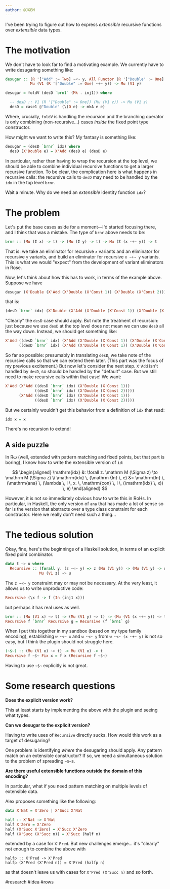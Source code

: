 ```yaml
---
author: @JGBM
---
```


I've been trying to figure out how to express *extensible* recursive functions over *extensible* data types.

# The motivation

We don't have to look far to find a motivating example. We currently have to write desugaring something like:

```haskell
desugar :: (R '["Add" := Two] ~<~ y, All Functor (R '["Double" := One] ~+~ y)) =>
           Mu (V1 (R '["Double" := One] ~+~ y)) -> Mu (V1 y)

desugar = foldV (desD `brn1` (Mk . inj1)) where

  -- desD :: V1 (R '["Double" := One]) (Mu (V1 z)) -> Mu (V1 z)
  desD = case1 @"Double" (\(O e) -> mkA e e)
```

Where, crucially, `foldV` is handling the recursion and the branching operator is only combining (non-recursive...) cases *inside* the fixed point type constructor.

How might we want to write this? My fantasy is something like:

```haskell
desugar = (desD `brnr` idx) where
  desD (X'Double e) = X'Add (desD e) (desD e)
```

In particular, rather than having to wrap the recursion at the top level, we should be able to combine individual recursive functions to get a larger recursive function. To be clear, the complication here is what happens in recursive calls: the recursive calls to `desD` may need to be handled by the `idx` in the top level `brnr`. 

Wait a minute. Why do we need an *extensible* identity function `idx`? 

# The problem

Let's put the base cases aside for a moment—I'd started focusing there, and I think that was a mistake. The type of `brnr` above needs to be:

```haskell
brnr :: (Mu (Σ x) -> t) -> (Mu (Σ y) -> t) -> Mu (Σ (x ~+~ y)) -> t
```

That is: we take an eliminator for recursive `x` variants and an eliminator for recursive `y` variants, and build an eliminator for recursive `x ~+~ y` variants. This is what we would "expect" from the  development of variant eliminators in Rose.

Now, let's think about how this has to work, in terms of the example above. Suppose we have

```haskell
desugar (X'Double (X'Add (X'Double (X'Const 1)) (X'Double (X'Const 2))))
```

that is:

```haskell
(desD `brnr` idx) (X'Double (X'Add (X'Double (X'Const 1)) (X'Double (X'Const 2))))
```

"Clearly" the `desD` case should apply. But note the treatment of recursion: just because we use `desD` at the top level does not mean we can use `desD` all the way down. Instead, we should get something like:

```haskell
X'Add ((desD `brnr` idx) (X'Add (X'Double (X'Const 1)) (X'Double (X'Const 2))))
      ((desD `brnr` idx) (X'Add (X'Double (X'Const 1)) (X'Double (X'Const 2))))
```

So far so possible: presumably in translating `desD`, we take note of the recursive calls so that we can extend them later. (This part was the focus of my previous excitement.) But now let's consider the next step. `X'Add` isn't handled by `desD`, so should be handled by the "default" case. But we still need to make recursive calls within that case! We want:

```haskell
X'Add (X'Add ((desD `brnr` idx) (X'Double (X'Const 1))) 
             ((desD `brnr` idx) (X'Double (X'Const 2)))))
      (X'Add ((desD `brnr` idx) (X'Double (X'Const 1))) 
             ((desD `brnr` idx) (X'Double (X'Const 2)))))
```

But we certainly wouldn't get this behavior from a definition of `idx` that read:

```haskell
idx x = x
```

There's no recursion to extend!

## A side puzzle

In Rω (well, extended with pattern matching and fixed points, but that part is boring), I know how to write the extensible version of `id`:

$$
\begin{aligned}
\mathrm{idx} &: \forall z. \mathrm M (\Sigma z) \to \mathrm M (\Sigma z) \\
\mathrm{idx} \, (\mathrm {In} \, e) &= \mathrm{In} \, (\mathrm{ana} \, (\lambda \, l \, x. \, \mathrm{con} \, l \, (\mathrm{idx} \, x)) \, e)
\end{aligned}
$$

However, it is not so immediately obvious how to write this in RoHs. In particular, in Haskell, the only version of `ana` that has made a lot of sense so far is the version that abstracts over a type class constraint for each constructor. Here we really don't need such a thing...

# The tedious solution

Okay, fine, here's the beginnings of a Haskell solution, in terms of an explicit fixed point combinator.

```haskell
data t ~> u where
  Recursive :: (forall y. (z ~<~ y) => z (Mu (V1 y)) -> (Mu (V1 y) -> u) -> u) ->
               Mu (V1 z) ~> u
```

The `z ~<~ y` constraint may or may not be necessary. At the very least, it allows us to write unproductive code:

```haskell
Recursive (\x f -> f (In (inj1 x)))
```

but perhaps it has real uses as well.

```haskell
brnr :: (Mu (V1 x) ~> t) -> (Mu (V1 y) ~> t) -> (Mu (V1 (x ~+~ y)) ~> t)
Recursive f `brnr` Recursive g = Recursive (f `brn1` g)
```

When I put this together in my sandbox (based on my type family encoding), establishing `w ~<~ x` and `w ~<~ y` from `w ~<~ (x ~+~ y)` is not so easy, but I think the plugin should not struggle here.

```haskell
(~$~) :: (Mu (V1 x) ~> t) -> Mu (V1 x) -> t
Recursive f ~$~ Fix x = f x (Recursive f ~$~)
```

Having to use `~$~` explicitly is not great.

# Some research questions

**Does the explicit version work?** 

This at least starts by implementing the above with the plugin and seeing what types.

**Can we desugar to the explicit version?**

Having to write uses of `Recursive` directly sucks. How would this work as a target of desugaring?

One problem is identifying *where* the desugaring should apply. Any pattern match on an extensible constructor? If so, we need a simultaneous solution to the problem of spreading `~$~`s.

**Are there useful extensible functions outside the domain of this encoding?**

In particular, what if you need pattern matching on multiple levels of extensible data.

Alex proposes something like the following:

```haskell
data X'Nat = X'Zero | X'Succ X'Nat

half :: X'Nat -> X'Nat
half X'Zero = X'Zero
half (X'Succ X'Zero) = X'Succ X'Zero
half (X'Succ (X'Succ n)) = X'Succ (half n)
```

extended by a case for `X'Pred`. But new challenges emerge... it's "clearly" not enough to combine the above with

```
halfp :: X'Pred -> X'Pred
halfp (X'Pred (X'Pred n)) = X'Pred (halfp n)
```

as that doesn't leave us with cases for `X'Pred (X'Succ n)` and so forth.


#research #idea #rows 

